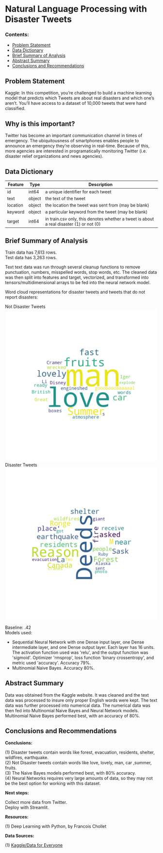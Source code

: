 # Natural Language Processing with Disaster Tweets  


### Contents:
- [Problem Statement](#Problem-Statement)
- [Data Dictionary](#Data-Dictionary)
- [Brief Summary of Analysis](#Brief-Summary-of-Analysis)
- [Abstract Summary](#Abstract-Summary)
- [Conclusions and Recommendations](#Conclusions-and-Recommendations)


## Problem Statement

Kaggle: In this competition, you’re challenged to build a machine learning model that predicts which Tweets are about real disasters and which one’s aren’t. You’ll have access to a dataset of 10,000 tweets that were hand classified. 


## Why is this important?

Twitter has become an important communication channel in times of emergency.
The ubiquitousness of smartphones enables people to announce an emergency they’re observing in real-time. Because of this, more agencies are interested in programatically monitoring Twitter (i.e. disaster relief organizations and news agencies).


## Data Dictionary

|Feature|Type|Description|
|---|---|---|
|id|int64|a unique identifier for each tweet|
|text|object|the text of the tweet|
|location|object|the location the tweet was sent from (may be blank)|
|keyword|object|a particular keyword from the tweet (may be blank)|
|target|int64|in train.csv only, this denotes whether a tweet is about a real disaster (1) or not (0)|


## Brief Summary of Analysis

Train data has 7,613 rows.  
Test data has 3,263 rows.

Text text data was run through several cleanup functions to remove punctuation, numbers, misspelled words, stop words, etc. The cleaned data was then split into features and target, vectorized, and transformed into tensors/multidimensional arrays to be fed into the neural network model.

Word cloud representations for disaster tweets and tweets that do not report disasters:

<div>
    Not Disaster Tweets<br>
<img src="./images/train0_wordcloud.jpg" width="500"/>
    <br>
    Disaster Tweets<br>
<img src="./images/train1_wordcloud.jpg" width="500"/>
</div>

Baseline: .42  
Models used:  
- Sequential Neural Network with one Dense input layer, one Dense intermediate layer, and one Dense output layer. Each layer has 16 units. The activation function used was 'relu', and the output function was 'sigmoid'. Optimizer 'rmsprop', loss function 'binary crossentropy', and metric used 'accuracy'. Accuracy 79%.
- Multinomial Naive Bayes. Accuracy 80%.


## Abstract Summary

Data was obtained from the Kaggle website. It was cleaned and the text data was processed to insure only proper English words were kept. The text data was further processed into numerical data. The numerical data was then fed into Multinomial Naive Bayes and Neural Network models. Multinomial Naive Bayes performed best, with an accuracy of 80%.


## Conclusions and Recommendations

**Conclusions:**  

(1) Disaster tweets contain words like forest, evacuation, residents, shelter, wildfires, earthquake.  
(2) Not Disaster tweets contain words like love, lovely, man, car ,summer, fruits.  
(3) The Naive Bayes models performed best, with 80% accuracy.  
(4) Neural Networks requires very large amounts of data, so they may not be the best option for working with this dataset.  

**Next steps:**  

Collect more data from Twitter.  
Deploy with Streamlit.

**Resources:**

(1) Deep Learning with Python, by Francois Chollet

**Data Sources:**  

(1) [Kaggle/Data for Everyone](https://www.kaggle.com/c/nlp-getting-started/overview)  